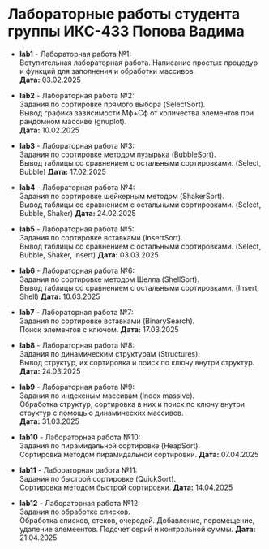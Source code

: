 # Лабораторные работы студента группы ИКС-433 Попова Вадима

- **lab1** - Лабораторная работа №1:  
  Вступительная лабораторная работа. Написание простых процедур и функций для заполнения и обработки массивов.   
  **Дата:** 03.02.2025
  
- **lab2** - Лабораторная работа №2:  
  Задания по сортировке прямого выбора (SelectSort).  
  Вывод графика зависимости Мф+Сф от количества элементов при рандомном массиве (gnuplot).    
  **Дата:** 10.02.2025
  
- **lab3** - Лабораторная работа №3:  
  Задания по сортировке методом пузырька (BubbleSort).  
  Вывод таблицы со сравнением с остальными сортировками. (Select, Bubble)
  **Дата:** 17.02.2025
  
- **lab4** - Лабораторная работа №4:  
  Задания по сортировке шейкерным методом (ShakerSort).  
  Вывод таблицы со сравнением с остальными сортировками. (Select, Bubble, Shaker)
  **Дата:** 24.02.2025

- **lab5** - Лабораторная работа №5:  
  Задания по сортировке вставками (InsertSort).  
  Вывод таблицы со сравнением с остальными сортировками. (Select, Bubble, Shaker, Insert) 
  **Дата:** 03.03.2025

- **lab6** - Лабораторная работа №6:  
  Задания по сортировке методом Шелла (ShellSort).  
  Вывод таблицы со сравнением с остальными сортировками. (Insert, Shell) 
  **Дата:** 10.03.2025
  
- **lab7** - Лабораторная работа №7:  
  Задания по сортировке вставками (BinarySearch).  
  Поиск элементов с ключом.
  **Дата:** 17.03.2025

- **lab8** - Лабораторная работа №8:  
  Задания по динамическим структурам (Structures).  
  Вывод структур, их сортировка и поиск по ключу внутри структур.
  **Дата:** 24.03.2025

- **lab9** - Лабораторная работа №9:  
  Задания по индексным массивам (Index massive).  
  Обработка структур, сортировка в них и поиск по ключу внутри структур с помощью динамических массивов.   
  **Дата:** 31.03.2025

- **lab10** - Лабораторная работа №10:  
  Задания по пирамидальной сортировке (HeapSort).  
  Сортировка методом пирамидальной сортировки.
  **Дата:** 07.04.2025

- **lab11** - Лабораторная работа №11:  
  Задания по быстрой сортировке (QuickSort).  
  Сортировка методом быстрой сортировки.
  **Дата:** 14.04.2025

- **lab12** - Лабораторная работа №12:  
  Задания по обработке списков.  
  Обработка списков, стеков, очередей. Добавление, перемещение, удаление элемеентов. Подсчет серий и контрольной суммы.
  **Дата:** 21.04.2025
